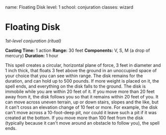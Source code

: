 name: Floating Disk
level: 1
school: conjuration
classes: wizard

# Floating Disk
_1st-level conjuration (ritual)_

**Casting Time:** 1 action
**Range:** 30 feet
**Components:** V, S, M (a drop of mercury)
**Duration:** 1 hour

This spell creates a circular, horizontal plane of force, 3 feet in diameter and 1 inch thick, that floats 3 feet above the ground in an unoccupied space of your choice that you can see within range. The disk remains for the duration, and can hold up to 500 pounds. If more weight is placed on it, the spell ends, and everything on the disk falls to the ground.
The disk is immobile while you are within 20 feet of it. If you move more than 20 feet away from it, the disk follows you so that it remains within 20 feet of you. It can move across uneven terrain, up or down stairs, slopes and the like, but it can't cross an elevation change of 10 feet or more. For example, the disk can't move across a 10-foot-deep pit, nor could it leave such a pit if it was created at the bottom.
If you move more than 100 feet from the disk (typically because it can't move around an obstacle to follow you), the spell ends.
